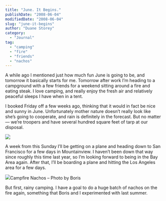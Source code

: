 ```yaml
---
title: "June. It Begins."
publishDate: "2008-06-04"
modifiedDate: "2008-06-04"
slug: "june-it-begins"
author: "Duane Storey"
category:
  - "Journal"
tag:
  - "camping"
  - "fire"
  - "friends"
  - "nachos"
---
```


A while ago I mentioned just how much fun June is going to be, and tomorrow it basically starts for me. Tomorrow after work I’m heading to a campground with a few friends for a weekend sitting around a fire and eating steak. I love camping, and really enjoy the fresh air and relatively peaceful sleeps I have when in a tent.

I booked Friday off a few weeks ago, thinking that it would in fact be nice and sunny in June. Unfortunately mother nature doesn’t really look like she’s going to cooperate, and rain is definitely in the forecast. But no matter — we’re troopers and have several hundred square feet of tarp at our disposal.

![](http://www.migratorynerd.com/wp-content/uploads/2008/06/picture-11.png)

A week from this Sunday I’ll be getting on a plane and heading down to San Francisco for a few days in Mountainview. I haven’t been down that way since roughly this time last year, so I’m looking forward to being in the Bay Area again. After that, I’ll be boarding a plane and hitting the Los Angeles area for a few days.

[![](http://farm2.static.flickr.com/1076/1135232631_4b1e81035d.jpg?v=0)](http://flickr.com/photos/boris/1135232631/)Campfire Nachos – Photo by Boris

But first, rainy camping. I have a goal to do a huge batch of nachos on the fire again, something that Boris and I experimented with last summer.